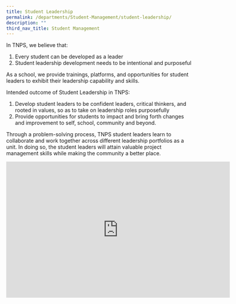 ```yaml
---
title: Student Leadership
permalink: /departments/Student-Management/student-leadership/
description: ""
third_nav_title: Student Management
---
```

In TNPS, we believe that:

1.  Every student can be developed as a leader
2.  Student leadership development needs to be intentional and purposeful

  

As a school, we provide trainings, platforms, and opportunities for student leaders to exhibit their leadership capability and skills.

Intended outcome of Student Leadership in TNPS:

1.  Develop student leaders to be confident leaders, critical thinkers, and rooted in values, so as to take on leadership roles purposefully
2.  Provide opportunities for students to impact and bring forth changes and improvement to self, school, community and beyond.

  

Through a problem-solving process, TNPS student leaders learn to collaborate and work together across different leadership portfolios as a unit. In doing so, the student leaders will attain valuable project management skills while making the community a better place.

<center><iframe allowfullscreen="true" height="366" width="600" frameborder="0" src="https://docs.google.com/presentation/d/e/2PACX-1vQNTTvZxWsaeYsfbntsp44JScUBCG4milRJ4E5NnncVJiohJwcL45Zny43VjdAnrWRWpDDFhUGyeldJ/embed?start=false&amp;loop=false&amp;delayms=3000"></iframe></center>